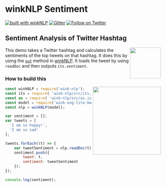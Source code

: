 # winkNLP Sentiment

[![built with winkNLP](https://img.shields.io/badge/built%20with-winkNLP-blueviolet)](https://github.com/winkjs/wink-nlp) [![Gitter](https://img.shields.io/gitter/room/nwjs/nw.js.svg)](https://gitter.im/winkjs/Lobby) [![Follow on Twitter](https://img.shields.io/twitter/follow/winkjs_org?style=social)](https://twitter.com/winkjs_org)

## Sentiment Analysis of Twitter Hashtag

[<img align="right" src="https://decisively.github.io/wink-logos/logo-title.png" width="100px" >](https://winkjs.org/)

This demo takes a Twitter hashtag and calculates the sentiments of the top tweets on that hashtag. It does this by using the [`out`](https://winkjs.org/wink-nlp/leveraging-out.html) method in [winkNLP](https://github.com/winkjs/wink-nlp). It loads the tweet by using `readDoc` and then outputs `its.sentiment`.

### How to build this
[<img align="right" src="https://user-images.githubusercontent.com/9491/100742427-c97d2b80-3400-11eb-925b-2c4b111f2722.png" width="220px" >](https://winkjs.org/showcase-hashtag/)

```javascript
const winkNLP = require('wink-nlp');
const its = require( 'wink-nlp/src/its.js' );
const as = require( 'wink-nlp/src/as.js' );
const model = require('wink-eng-lite-model');
const nlp = winkNLP(model);

var sentiment = [];
var tweets = [
  'I am so happy!',
  'I am so sad'
];

tweets.forEach((t) => {
    var tweetSentiment = nlp.readDoc(t).out(its.sentiment);
    sentiment.push({
        tweet: t,
        sentiment: tweetSentiment
    });
});

console.log(sentiment);
```
